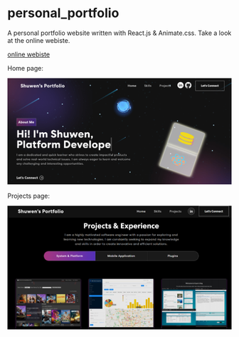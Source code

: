 # personal_portfolio

A personal portfolio website written with React.js & Animate.css. Take a look at the online webiste. 

[online webiste](https://shuw1101.github.io/personal_portfolio)

Home page:

![Alt text](https://github.com/shuw1101/personal_portfolio/blob/main/demo/homePage.png)

Projects page:

![Alt text](https://github.com/shuw1101/personal_portfolio/blob/main/demo/projects.png)